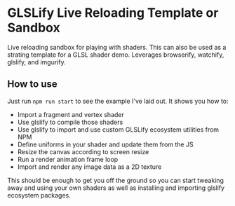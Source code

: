# GLSLify Live Reloading Template or Sandbox

Live reloading sandbox for playing with shaders. This can also be used as a strating template for a GLSL shader demo. Leverages browserify, watchify, glslify, and imgurify.

## How to use

Just run `npm run start` to see the example I've laid out. It shows you how to:
* Import a fragment and vertex shader
* Use glslify to compile those shaders
* Use glslify to import and use custom GLSLify ecosystem utilities from NPM
* Define uniforms in your shader and update them from the JS
* Resize the canvas according to screen resize
* Run a render animation frame loop
* Import and render any image data as a 2D texture

This should be enough to get you off the ground so you can start tweaking away and using your own shaders as well as installing and importing glslify ecosystem packages.
